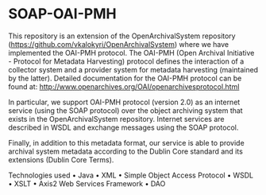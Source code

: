 # SOAP-OAI-PMH

This repository is an extension of the OpenArchivalSystem repository (https://github.com/vkalokyri/OpenArchivalSystem) where we have implemented the OAI-PMH protocol. The OAI-PMH (Open Archival Initiative - Protocol for Metadata Harvesting) protocol defines the interaction of a collector system and a provider system for metadata harvesting (maintained by the latter). Detailed documentation for the OAI-PMH protocol can be found at: http://www.openarchives.org/OAI/openarchivesprotocol.html

In particular, we support OAI-PMH protocol (version 2.0) as an internet service (using the SOAP protocol) over the object archiving system that exists in the OpenArchivalSystem repository. Internet services are described in WSDL and exchange messages using the SOAP protocol.

Finally, in addition to this metadata format, our service is able to provide archival system metadata according to the Dublin Core standard and its extensions (Dublin Core Terms).

Technologies used
• Java
• XML
• Simple Object Access Protocol
• WSDL
• XSLT
• Axis2 Web Services Framework
• DAO

